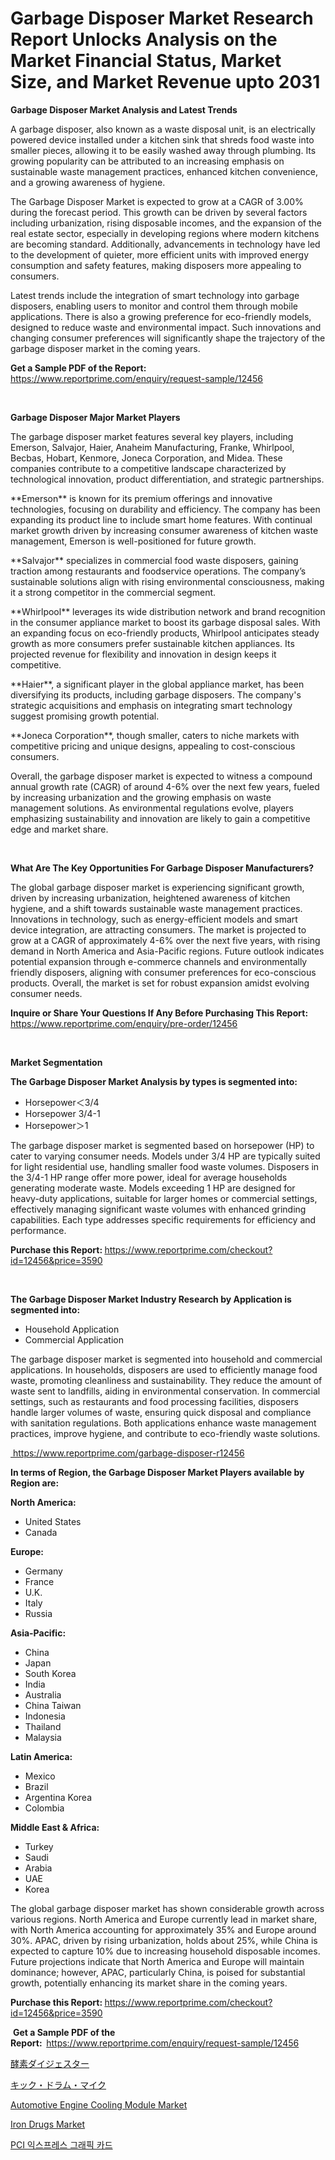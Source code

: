 <p><h1>Garbage Disposer Market Research Report Unlocks Analysis on the Market Financial Status, Market Size, and Market Revenue upto 2031</h1></p><p><strong>Garbage Disposer Market Analysis and Latest Trends</strong></p>
<p><p>A garbage disposer, also known as a waste disposal unit, is an electrically powered device installed under a kitchen sink that shreds food waste into smaller pieces, allowing it to be easily washed away through plumbing. Its growing popularity can be attributed to an increasing emphasis on sustainable waste management practices, enhanced kitchen convenience, and a growing awareness of hygiene.</p><p>The Garbage Disposer Market is expected to grow at a CAGR of 3.00% during the forecast period. This growth can be driven by several factors including urbanization, rising disposable incomes, and the expansion of the real estate sector, especially in developing regions where modern kitchens are becoming standard. Additionally, advancements in technology have led to the development of quieter, more efficient units with improved energy consumption and safety features, making disposers more appealing to consumers.</p><p>Latest trends include the integration of smart technology into garbage disposers, enabling users to monitor and control them through mobile applications. There is also a growing preference for eco-friendly models, designed to reduce waste and environmental impact. Such innovations and changing consumer preferences will significantly shape the trajectory of the garbage disposer market in the coming years.</p></p>
<p><strong>Get a Sample PDF of the Report:&nbsp;</strong> <a href="https://www.reportprime.com/enquiry/request-sample/12456">https://www.reportprime.com/enquiry/request-sample/12456</a></p>
<p>&nbsp;</p>
<p><strong>Garbage Disposer Major Market Players</strong></p>
<p><p>The garbage disposer market features several key players, including Emerson, Salvajor, Haier, Anaheim Manufacturing, Franke, Whirlpool, Becbas, Hobart, Kenmore, Joneca Corporation, and Midea. These companies contribute to a competitive landscape characterized by technological innovation, product differentiation, and strategic partnerships.</p><p>**Emerson** is known for its premium offerings and innovative technologies, focusing on durability and efficiency. The company has been expanding its product line to include smart home features. With continual market growth driven by increasing consumer awareness of kitchen waste management, Emerson is well-positioned for future growth.</p><p>**Salvajor** specializes in commercial food waste disposers, gaining traction among restaurants and foodservice operations. The company’s sustainable solutions align with rising environmental consciousness, making it a strong competitor in the commercial segment.</p><p>**Whirlpool** leverages its wide distribution network and brand recognition in the consumer appliance market to boost its garbage disposal sales. With an expanding focus on eco-friendly products, Whirlpool anticipates steady growth as more consumers prefer sustainable kitchen appliances. Its projected revenue for flexibility and innovation in design keeps it competitive.</p><p>**Haier**, a significant player in the global appliance market, has been diversifying its products, including garbage disposers. The company's strategic acquisitions and emphasis on integrating smart technology suggest promising growth potential.</p><p>**Joneca Corporation**, though smaller, caters to niche markets with competitive pricing and unique designs, appealing to cost-conscious consumers.</p><p>Overall, the garbage disposer market is expected to witness a compound annual growth rate (CAGR) of around 4-6% over the next few years, fueled by increasing urbanization and the growing emphasis on waste management solutions. As environmental regulations evolve, players emphasizing sustainability and innovation are likely to gain a competitive edge and market share.</p></p>
<p>&nbsp;</p>
<p><strong>What Are The Key Opportunities For Garbage Disposer Manufacturers?</strong></p>
<p><p>The global garbage disposer market is experiencing significant growth, driven by increasing urbanization, heightened awareness of kitchen hygiene, and a shift towards sustainable waste management practices. Innovations in technology, such as energy-efficient models and smart device integration, are attracting consumers. The market is projected to grow at a CAGR of approximately 4-6% over the next five years, with rising demand in North America and Asia-Pacific regions. Future outlook indicates potential expansion through e-commerce channels and environmentally friendly disposers, aligning with consumer preferences for eco-conscious products. Overall, the market is set for robust expansion amidst evolving consumer needs.</p></p>
<p><strong>Inquire or Share Your Questions If Any Before Purchasing This Report:</strong> <a href="https://www.reportprime.com/enquiry/pre-order/12456">https://www.reportprime.com/enquiry/pre-order/12456</a></p>
<p>&nbsp;</p>
<p><strong>Market Segmentation</strong></p>
<p><strong>The Garbage Disposer Market Analysis by types is segmented into:</strong></p>
<p><ul><li>Horsepower＜3/4</li><li>Horsepower 3/4-1</li><li>Horsepower＞1</li></ul></p>
<p><p>The garbage disposer market is segmented based on horsepower (HP) to cater to varying consumer needs. Models under 3/4 HP are typically suited for light residential use, handling smaller food waste volumes. Disposers in the 3/4-1 HP range offer more power, ideal for average households generating moderate waste. Models exceeding 1 HP are designed for heavy-duty applications, suitable for larger homes or commercial settings, effectively managing significant waste volumes with enhanced grinding capabilities. Each type addresses specific requirements for efficiency and performance.</p></p>
<p><strong>Purchase this Report:&nbsp;</strong><a href="https://www.reportprime.com/checkout?id=12456&price=3590">https://www.reportprime.com/checkout?id=12456&price=3590</a></p>
<p>&nbsp;</p>
<p><strong>The Garbage Disposer Market Industry Research by Application is segmented into:</strong></p>
<p><ul><li>Household Application</li><li>Commercial Application</li></ul></p>
<p><p>The garbage disposer market is segmented into household and commercial applications. In households, disposers are used to efficiently manage food waste, promoting cleanliness and sustainability. They reduce the amount of waste sent to landfills, aiding in environmental conservation. In commercial settings, such as restaurants and food processing facilities, disposers handle larger volumes of waste, ensuring quick disposal and compliance with sanitation regulations. Both applications enhance waste management practices, improve hygiene, and contribute to eco-friendly waste solutions.</p></p>
<p><a href="https://www.reportprime.com/garbage-disposer-r12456">&nbsp;https://www.reportprime.com/garbage-disposer-r12456</a></p>
<p><strong>In terms of Region, the Garbage Disposer Market Players available by Region are:</strong></p>
<p>
    <p> <strong> North America: </strong>
        <ul>
            <li>United States</li>
            <li>Canada</li>
        </ul>
        </p> 
    <p> <strong> Europe: </strong>
        <ul>
            <li>Germany</li>
            <li>France</li>
            <li>U.K.</li>
            <li>Italy</li>
            <li>Russia</li>
        </ul>
        </p> 
    <p> <strong> Asia-Pacific: </strong>
        <ul>
            <li>China</li>
            <li>Japan</li>
            <li>South Korea</li>
            <li>India</li>
            <li>Australia</li>
            <li>China Taiwan</li>
            <li>Indonesia</li>
            <li>Thailand</li>
            <li>Malaysia</li>
        </ul>
        </p> 
    <p> <strong> Latin America: </strong>
        <ul>
            <li>Mexico</li>
            <li>Brazil</li>
            <li>Argentina Korea</li>
            <li>Colombia</li>
        </ul>
        </p> 
    <p> <strong> Middle East & Africa: </strong>
        <ul>
            <li>Turkey</li>
            <li>Saudi</li>
            <li>Arabia</li>
            <li>UAE</li>
            <li>Korea</li>
        </ul>
    </p>
    </p>
<p><p>The global garbage disposer market has shown considerable growth across various regions. North America and Europe currently lead in market share, with North America accounting for approximately 35% and Europe around 30%. APAC, driven by rising urbanization, holds about 25%, while China is expected to capture 10% due to increasing household disposable incomes. Future projections indicate that North America and Europe will maintain dominance; however, APAC, particularly China, is poised for substantial growth, potentially enhancing its market share in the coming years.</p></p>
<p><strong>Purchase this Report: </strong><a href="https://www.reportprime.com/checkout?id=12456&price=3590">https://www.reportprime.com/checkout?id=12456&price=3590</a></p>
<p>&nbsp;<strong>Get a Sample PDF of the Report:&nbsp;&nbsp;</strong><a href="https://www.reportprime.com/enquiry/request-sample/12456">https://www.reportprime.com/enquiry/request-sample/12456</a></p>
<p><strong></strong></p>
<p><p><a href="https://medium.com/@verniebarton2023/%E9%85%B5%E7%B4%A0%E6%B6%88%E5%8C%96%E5%99%A8%E5%B8%82%E5%A0%B4%E3%81%AE%E6%96%B0%E8%88%88%E3%83%88%E3%83%AC%E3%83%B3%E3%83%89-2024%E5%B9%B4%E3%81%8B%E3%82%892031%E5%B9%B4%E3%81%AE%E4%B8%96%E7%95%8C%E5%85%A8%E4%BD%93%E3%81%AE%E5%B1%95%E6%9C%9B%E3%81%A8%E5%B0%86%E6%9D%A5%E3%81%AE%E5%B1%95%E6%9C%9B-cc03af84bc02">酵素ダイジェスター</a></p><p><a href="https://medium.com/@dressleredward/%E3%82%AD%E3%83%83%E3%82%AF%E3%83%89%E3%83%A9%E3%83%A0%E3%83%9E%E3%82%A4%E3%82%AF%E3%81%AE%E5%B8%82%E5%A0%B4%E8%A6%8F%E6%A8%A1%E3%81%A8%E3%82%B7%E3%82%A7%E3%82%A2%E5%88%86%E6%9E%90-%E6%88%90%E9%95%B7%E3%81%AE%E3%83%88%E3%83%AC%E3%83%B3%E3%83%89%E3%81%A8%E4%BA%88%E6%B8%AC-2024%E5%B9%B4-2031%E5%B9%B4-548a6c88cc2a">キック・ドラム・マイク</a></p><p><a href="https://issuu.com/reportprime-2/docs/automotive-engine-cooling-module-ma_a4b9dff55a5dcd">Automotive Engine Cooling Module Market</a></p><p><a href="https://medium.com/@kirstencharriso/insights-into-iron-drugs-market-share-and-competitive-landscape-for-period-from-2024-to-2031-8093c33349ce">Iron Drugs Market</a></p><p><a href="https://medium.com/@eunicevaughan35/pci-%EC%9D%B5%EC%8A%A4%ED%94%84%EB%A0%88%EC%8A%A4-%EA%B7%B8%EB%9E%98%ED%94%BD-%EC%B9%B4%EB%93%9C-%EC%8B%9C%EC%9E%A5-2024-2031-%EC%82%B0%EC%97%85-%ED%86%B5%EC%B0%B0%EB%A0%A5-%EB%B0%8F-%ED%88%AC%EC%9E%90-%EA%B8%B0%ED%9A%8C-9cfb7fc66283">PCI 익스프레스 그래픽 카드</a></p></p>